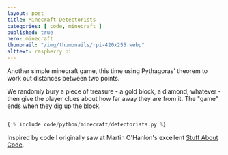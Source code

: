 ```yaml
---
layout: post
title: Minecraft Detectorists
categories: [ code, minecraft ]
published: true
hero: minecraft 
thumbnail: "/img/thumbnails/rpi-420x255.webp"
alttext: raspberry pi
---
```


Another simple minecraft game, this time using Pythagoras' theorem to work out distances between two points.

We randomly bury a piece of treasure - a gold block, a diamond, whatever - then give the player clues about 
how far away they are from it. The "game" ends when they dig up the block.

```python

{ % include code/python/minecraft/detectorists.py %}

```

Inspired by code I originally saw at Martin O'Hanlon's excellent <a href="https://www.stuffaboutcode.com/2013/01/raspberry-pi-minecraft-hide-and-seek.html">Stuff 
About Code</a>.
